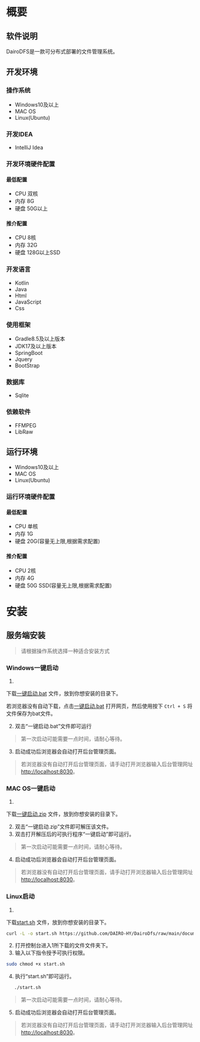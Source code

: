 # 概要

## 软件说明

DairoDFS是一款可分布式部署的文件管理系统。

## 开发环境

### 操作系统

+ Windows10及以上
+ MAC OS
+ Linux(Ubuntu)

### 开发IDEA

+ IntelliJ Idea

### 开发环境硬件配置

#### 最低配置

+ CPU 双核
+ 内存 8G
+ 硬盘 50G以上

#### 推介配置

+ CPU 8核
+ 内存 32G
+ 硬盘 128G以上SSD

### 开发语言

+ Kotlin
+ Java
+ Html
+ JavaScript
+ Css

### 使用框架

+ Gradle8.5及以上版本
+ JDK17及以上版本
+ SpringBoot
+ Jquery
+ BootStrap

### 数据库

+ Sqlite

### 依赖软件

+ FFMPEG
+ LibRaw

## 运行环境

+ Windows10及以上
+ MAC OS
+ Linux(Ubuntu)

### 运行环境硬件配置

#### 最低配置

+ CPU 单核
+ 内存 1G
+ 硬盘 20G(容量无上限,根据需求配置)

#### 推介配置

+ CPU 2核
+ 内存 4G
+ 硬盘 50G SSD(容量无上限,根据需求配置)

# 安装

## 服务端安装

> 请根据操作系统选择一种适合安装方式

### Windows一键启动

1.

下载[一键启动.bat](https://github.com/DAIRO-HY/DairoDfs/raw/main/document/%E4%B8%80%E9%94%AE%E5%90%AF%E5%8A%A8/Windows/%E4%B8%80%E9%94%AE%E5%90%AF%E5%8A%A8.bat)
文件，放到你想安装的目录下。

>
若浏览器没有自动下载，点击[一键启动.bat](https://github.com/DAIRO-HY/DairoDfs/raw/main/document/%E4%B8%80%E9%94%AE%E5%90%AF%E5%8A%A8/Windows/%E4%B8%80%E9%94%AE%E5%90%AF%E5%8A%A8.bat)
打开网页，然后使用按下 `Ctrl + S` 将文件保存为bat文件。

2. 双击“一键启动.bat”文件即可运行

> 第一次启动可能需要一点时间，请耐心等待。

3. 启动成功后浏览器会自动打开后台管理页面。

> 若浏览器没有自动打开后台管理页面，请手动打开浏览器输入后台管理网址[http://localhost:8030](http://localhost:8030)。

### MAC OS一键启动

1.
下载[一键启动.zip](https://github.com/DAIRO-HY/DairoDfs/raw/main/document/%E4%B8%80%E9%94%AE%E5%90%AF%E5%8A%A8/MacOS/%E4%B8%80%E9%94%AE%E5%90%AF%E5%8A%A8.zip)
文件，放到你想安装的目录下。

2. 双击“一键启动.zip”文件即可解压该文件。
3. 双击打开解压后的可执行程序“一键启动”即可运行。

> 第一次启动可能需要一点时间，请耐心等待。

4. 启动成功后浏览器会自动打开后台管理页面。

> 若浏览器没有自动打开后台管理页面，请手动打开浏览器输入后台管理网址[http://localhost:8030](http://localhost:8030)。

### Linux启动

1.

下载[start.sh](https://github.com/DAIRO-HY/DairoDfs/raw/main/document/%E4%B8%80%E9%94%AE%E5%90%AF%E5%8A%A8/Linux/start.sh)
文件，放到你想安装的目录下。

```bash
curl -L -o start.sh https://github.com/DAIRO-HY/DairoDfs/raw/main/document/%E4%B8%80%E9%94%AE%E5%90%AF%E5%8A%A8/Linux/start.sh
```

2. 打开控制台进入1所下载的文件文件夹下。
3. 输入以下指令授予可执行权限。

```bash
sudo chmod +x start.sh
```

4. 执行“start.sh”即可运行。

```bash
   ./start.sh
```

> 第一次启动可能需要一点时间，请耐心等待。

5. 启动成功后浏览器会自动打开后台管理页面。

> 若浏览器没有自动打开后台管理页面，请手动打开浏览器输入后台管理网址[http://localhost:8030](http://localhost:8030)。


